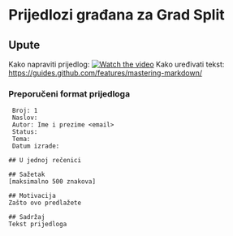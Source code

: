# Prijedlozi građana za Grad Split

## Upute
Kako napraviti prijedlog: [![Watch the video](https://img.youtube.com/vi/-tRiirsV3vY/maxresdefault.jpg)](https://youtu.be/-tRiirsV3vY)
Kako uređivati tekst: https://guides.github.com/features/mastering-markdown/

### Preporučeni format prijedloga
```
 Broj: 1
 Naslov: 
 Autor: Ime i prezime <email>
 Status: 
 Tema: 
 Datum izrade:

## U jednoj rečenici

## Sažetak
[maksimalno 500 znakova]

## Motivacija
Zašto ovo predlažete

## Sadržaj
Tekst prijedloga
```
